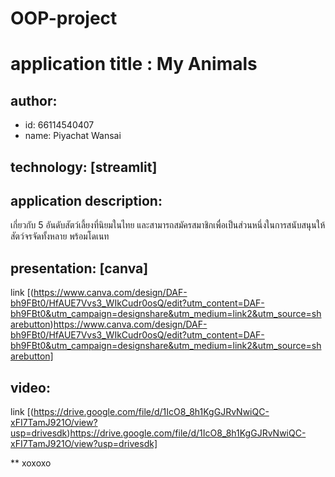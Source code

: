 # OOP-project
# application title : My Animals 
## author: 
  * id: 66114540407
  * name: Piyachat Wansai
## technology: [streamlit]
## application description:
เกี่ยวกับ 5 อันดับสัตว์เลี้ยงที่นิยมในไทย และสามารถสมัครสมาชิกเพื่อเป็นส่วนหนึ่งในการสนับสนุนให้สัตว์จรจัดทั้งหลาย พร้อมโดเนท

## presentation: [canva] 
link [(https://www.canva.com/design/DAF-bh9FBt0/HfAUE7Vvs3_WIkCudr0osQ/edit?utm_content=DAF-bh9FBt0&utm_campaign=designshare&utm_medium=link2&utm_source=sharebutton)https://www.canva.com/design/DAF-bh9FBt0/HfAUE7Vvs3_WIkCudr0osQ/edit?utm_content=DAF-bh9FBt0&utm_campaign=designshare&utm_medium=link2&utm_source=sharebutton]
## video: 
link [(https://drive.google.com/file/d/1IcO8_8h1KgGJRvNwiQC-xFI7TamJ921O/view?usp=drivesdk)https://drive.google.com/file/d/1IcO8_8h1KgGJRvNwiQC-xFI7TamJ921O/view?usp=drivesdk]

** xoxoxo
 
